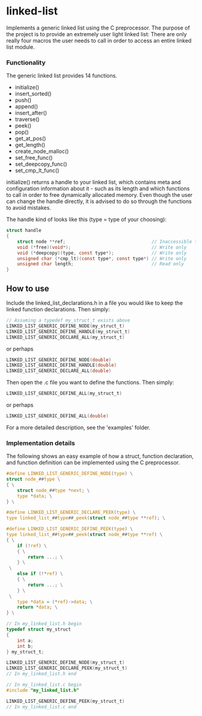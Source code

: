 # linked-list
Implements a generic linked list using the C preprocessor. The purpose of the project is to provide an extremely user light linked list: There are only really four macros the user needs to call in order to access an entire linked list module. 


### Functionality
The generic linked list provides 14 functions.
* initialize()
* insert_sorted()
* push()
* append()
* insert_after()
* traverse()
* peek()
* pop()
* get_at_pos()
* get_length()
* create_node_malloc()
* set_free_func()
* set_deepcopy_func()
* set_cmp_lt_func()

initialize() returns a handle to your linked list, which contains meta and configuration information about it - such as its length and which functions to call in order to free dynamically allocated memory. Even though the user can change the handle directly, it is advised to do so through the functions to avoid mistakes. 

The handle kind of looks like this (type = type of your choosing):
```c
struct handle
{
    struct node **ref;                                // Inaccessible to user
    void (*free)(void*);                              // Write only
    void (*deepcopy)(type, const type*);              // Write only
    unsigned char (*cmp_lt)(const type*, const type*) // Write only
    unsigned char length;                             // Read only
}
```

## How to use
Include the linked_list_declarations.h in a file you would like to keep the linked function declarations. Then simply:

```c
// Assuming a typedef my_struct_t exists above
LINKED_LIST_GENERIC_DEFINE_NODE(my_struct_t)
LINKED_LIST_GENERIC_DEFINE_HANDLE(my_struct_t)
LINKED_LIST_GENERIC_DECLARE_ALL(my_struct_t)
```

or perhaps

```c
LINKED_LIST_GENERIC_DEFINE_NODE(double)
LINKED_LIST_GENERIC_DEFINE_HANDLE(double)
LINKED_LIST_GENERIC_DECLARE_ALL(double)
```

Then open the .c file you want to define the functions. Then simply:

```c
LINKED_LIST_GENERIC_DEFINE_ALL(my_struct_t)
```

or perhaps

```c
LINKED_LIST_GENERIC_DEFINE_ALL(double)
```

For a more detailed description, see the 'examples' folder.

### Implementation details
The following shows an easy example of how a struct, function declaration, and function definition can be implemented using the C preprocessor.

```c
#define LINKED_LIST_GENERIC_DEFINE_NODE(type) \
struct node_##type \
{ \
    struct node_##type *next; \
    type *data; \
} \

#define LINKED_LIST_GENERIC_DECLARE_PEEK(type) \
type linked_list_##type##_peek(struct node_##type **ref); \

#define LINKED_LIST_GENERIC_DEFINE_PEEK(type) \
type linked_list_##type##_peek(struct node_##type **ref) \
{ \
    if (!ref) \
    { \
        return ...; \
    } \
 \
    else if (!*ref) \
    { \
        return ...; \
    } \
 \
    type *data = (*ref)->data; \
    return *data; \
} \

// In my_linked_list.h begin
typedef struct my_struct
{
    int a;
    int b;
} my_struct_t;

LINKED_LIST_GENERIC_DEFINE_NODE(my_struct_t)
LINKED_LIST_GENERIC_DECLARE_PEEK(my_struct_t)
// In my_linked_list.h end

// In my_linked_list.c begin
#include "my_linked_list.h"

LINKED_LIST_GENERIC_DEFINE_PEEK(my_struct_t)
// In my_linked_list.c end
```
